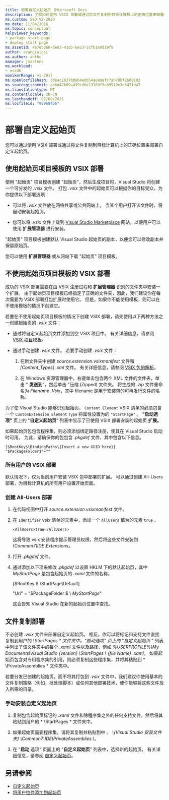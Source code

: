 ```yaml
---
title: 部署自定义起始页 |Microsoft Docs
description: 了解如何使用 VSIX 部署或通过将文件复制到目标计算机上的正确位置来部署自定义起始页。
ms.custom: SEO-VS-2020
ms.date: 11/04/2016
ms.topic: conceptual
helpviewer_keywords:
- package start page
- deploy start page
ms.assetid: 4a7eb360-de83-41d5-be53-3cfb160d19f9
author: acangialosi
ms.author: anthc
manager: jmartens
ms.workload:
- vssdk
monikerRange: vs-2017
ms.openlocfilehash: 3deac1637bb6b4ed054a8a9afc7ab78bf26d0183
ms.sourcegitcommit: ae6d47b09a439cd0e13180f5e89510e3e347fd47
ms.translationtype: MT
ms.contentlocale: zh-CN
ms.lasthandoff: 02/08/2021
ms.locfileid: "99968406"
---
```

# <a name="deploy-custom-start-pages"></a>部署自定义起始页

您可以通过使用 VSIX 部署或通过将文件复制到目标计算机上的正确位置来部署自定义起始页。

## <a name="vsix-deployment-by-using-the-start-page-project-template"></a>使用起始页项目模板的 VSIX 部署

使用 "起始页" 项目模板创建 "起始页"，然后生成项目时，Visual Studio 将创建一个可分发的 *.vsix* 文件。 打包 *.vsix* 文件中的起始页可以根据你的目标受众，为你提供以下部署选项：

- 可以将 *.vsix* 文件放在网络共享或公共网站上。 当某个用户打开该文件时，将自动安装起始页。

- 您可以将 *.vsix* 文件上载到 [Visual Studio Marketplace](https://marketplace.visualstudio.com/) 网站，以便用户可以使用 **扩展管理器** 进行安装。

"起始页" 项目模板创建默认 Visual Studio 起始页的副本，以便您可以修改副本并保留原始页。

您可以使用 **扩展管理器** 或从网站下载 "起始页" 项目模板。

## <a name="vsix-deployment-without-using-the-start-page-project-template"></a>不使用起始页项目模板的 VSIX 部署
 成功的 VSIX 部署需要在由 VSIX 注册过程和 **扩展管理器** 识别的文件夹中安装一个扩展。 由于起始页项目模板已经指定了正确的文件夹，因此，我们建议你在每次需要为 VSIX 部署打包扩展时使用它。 但是，如果你不能使用模板，则可以在不使用模板的情况下创建它。

 若要在不使用起始页项目模板的情况下创建 VSIX 部署，请先使用以下两种方法之一创建起始页的 *.vsix* 文件：

- 通过将自定义起始页文件添加到空 VSIX 项目中。 有关详细信息，请参阅 [VSIX 项目模板](../extensibility/vsix-project-template.md)。

- 通过手动创建 *.vsix* 文件。 若要手动创建 *.vsix* 文件：

   1. 在新文件夹中创建 *source.extension.vsixmanifest* 文件和 *[Content_Types] .xml* 文件。 有关详细信息，请参阅 [VSIX 包的解析](../extensibility/anatomy-of-a-vsix-package.md)。

   2. 在 Windows 资源管理器中，右键单击包含两个 XML 文件的文件夹，单击 " **发送到**"，然后单击 "压缩 (Zipped) 文件夹。 将生成的 *.zip* 文件重命名为 *Filename .Vsix*，其中 filename 是用于安装包的可再发行文件的名称。

为了使 Visual Studio 能够识别起始页， `Content Element` VSIX 清单的必须包含一个 `CustomExtension Element` `Type` 将属性设置为的 `"StartPage"` 。 **"启动选项"** 页上的 "**自定义起始页**" 列表中显示了已使用 VSIX 部署安装的起始页 **扩展。** 

如果起始页包包含程序集，则必须添加绑定路径注册，使其在 Visual Studio 启动时可用。 为此，请确保你的包包含 *.pkgdef* 文件，其中包含以下信息。

```
[$RootKey$\BindingPaths\{Insert a new GUID here}]
"$PackageFolder$"=""
```

### <a name="vsix-deployment-for-all-users"></a>所有用户的 VSIX 部署
 默认情况下，仅为当前用户安装 VSIX 包中部署的扩展。 可以通过创建 All-Users 部署，为目标计算机的所有用户设置开始页面。

### <a name="to-create-an-all-users-deployment"></a>创建 All-Users 部署

1. 在代码视图中打开 *source.extension.vsixmanifest* 文件。

2. 在 `Identifier` vsix 清单的元素中，添加一个 `AllUsers` 值为的元素 `true` 。

    ```
    <AllUsers>true</AllUsers>
    ```

     这将导致 vsix 安装程序提示管理员权限，然后将这些文件安装到 *\Common7\IDE\Extensions*。

3. 打开 *.pkgdef* 文件。

4. 通过添加以下项来修改 *.pkgdef* 以设置 HKLM 下的默认起始页，其中 *MyStartPage* 是包含起始页的 *.xaml* 文件的名称。

     [$RootKey $ \StartPage\Default]

     "Uri" = "$PackageFolder $ \\ *MyStartPage*"

     这会告知 Visual Studio 在新的起始页位置中查找。

## <a name="file-copy-deployment"></a>文件复制部署
 不必创建 *.vsix* 文件来部署自定义起始页。 相反，你可以将标记和支持文件直接复制到用户的 <em>\StartPages \* 文件夹中。"启动选项" 页上的 "*自定义起始页</em>* " 列表中列出了该文件夹中的每个 *.xaml* 文件以及路径，例如 *%USERPROFILE%\My Documents\Visual Studio {version} \StartPages \\ {file Name} .xaml*。  如果起始页包含对专用程序集的引用，则必须复制这些程序集，并将其粘贴到 * \PrivateAssemblies \* 文件夹中。

 若要分发已创建的起始页，而不将其打包到 *.vsix* 文件中，我们建议你使用基本的文件复制策略（例如，批处理脚本）或任何其他部署技术，使你能够将这些文件放入所需的目录。

### <a name="to-manually-install-a-custom-start-page"></a>手动安装自定义起始页

1. 复制包含起始页标记的 *.xaml* 文件和除程序集之外的任何支持文件，然后将其粘贴到用户的 * \StartPages \* 文件夹中。

2. 如果起始页需要程序集，请将其复制并粘贴到中 *。 \\{Visual Studio 安装文件夹} \Common7\IDE\PrivateAssemblies \\*。

3. 在 "**启动** 选项" 页面上的 "**自定义起始页**" 列表中，选择新的起始页。 有关详细信息，请参阅 [自定义起始页](../ide/customizing-the-start-page-for-visual-studio.md)。

## <a name="see-also"></a>另请参阅

- [自定义起始页](../ide/customizing-the-start-page-for-visual-studio.md)
- [将用户控件添加到起始页](../extensibility/adding-user-control-to-the-start-page.md)

